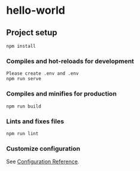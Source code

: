 # hello-world

## Project setup
```
npm install
```

### Compiles and hot-reloads for development
```
Please create .env and .env
npm run serve
```

### Compiles and minifies for production
```
npm run build
```

### Lints and fixes files
```
npm run lint
```

### Customize configuration
See [Configuration Reference](https://cli.vuejs.org/config/).
